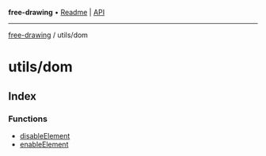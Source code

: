 **free-drawing** • [Readme](../../README.md) \| [API](../../modules.md)

***

[free-drawing](../../README.md) / utils/dom

# utils/dom

## Index

### Functions

- [disableElement](functions/disableElement.md)
- [enableElement](functions/enableElement.md)
